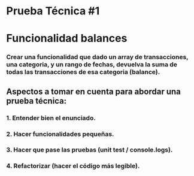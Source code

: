 # Prueba Técnica #1
# Funcionalidad balances

### Crear una funcionalidad que dado un array de transacciones, una categoria, y un rango de fechas, devuelva la suma de todas las transacciones de esa categoria (balance).

## Aspectos a tomar en cuenta para abordar una prueba técnica:

### 1. Entender bien el enunciado.
### 2. Hacer funcionalidades pequeñas.
### 3. Hacer que pase las pruebas (unit test / console.logs).
### 4. Refactorizar (hacer el código más legible).
